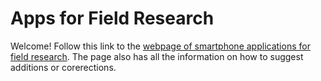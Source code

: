 # Apps for Field Research 

Welcome! Follow this link to the [webpage of smartphone applications for field research](https://brunalab.github.io/apps_for_fieldwork/). The page also has all the information on how to suggest additions or corerections.
